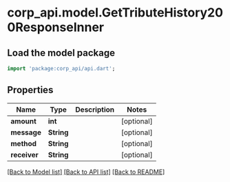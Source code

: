 # corp_api.model.GetTributeHistory200ResponseInner

## Load the model package
```dart
import 'package:corp_api/api.dart';
```

## Properties
Name | Type | Description | Notes
------------ | ------------- | ------------- | -------------
**amount** | **int** |  | [optional] 
**message** | **String** |  | [optional] 
**method** | **String** |  | [optional] 
**receiver** | **String** |  | [optional] 

[[Back to Model list]](../README.md#documentation-for-models) [[Back to API list]](../README.md#documentation-for-api-endpoints) [[Back to README]](../README.md)


